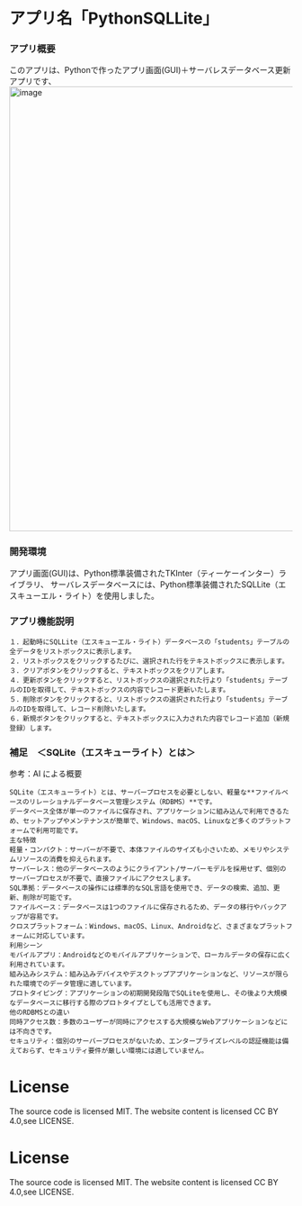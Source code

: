 # アプリ名「PythonSQLLite」

### アプリ概要
このアプリは、Pythonで作ったアプリ画面(GUI)＋サーバレスデータベース更新アプリです、
<img width="940" height="790" alt="image" src="https://github.com/user-attachments/assets/1a5a0d87-d6a0-4868-b476-a6f60f1786ed" />

### 開発環境
アプリ画面(GUI)は、Python標準装備されたTKInter（ティーケーインター）ライブラリ、
サーバレスデータベースには、Python標準装備されたSQLLite（エスキューエル・ライト）を使用しました。

### アプリ機能説明
```
１．起動時にSQLLite（エスキューエル・ライト）データベースの「students」テーブルの全データをリストボックスに表示します。
２．リストボックスをクリックするたびに、選択された行をテキストボックスに表示します。
３．クリアボタンをクリックすると、テキストボックスをクリアします。
４．更新ボタンをクリックすると、リストボックスの選択された行より「students」テーブルのIDを取得して、テキストボックスの内容でレコード更新いたします。
５．削除ボタンをクリックすると、リストボックスの選択された行より「students」テーブルのIDを取得して、レコード削除いたします。
６．新規ボタンをクリックすると、テキストボックスに入力された内容でレコード追加（新規登録）します。
```

### 補足　＜SQLite（エスキューライト）とは＞

参考：AI による概要
```
SQLite（エスキューライト）とは、サーバープロセスを必要としない、軽量な**ファイルベースのリレーショナルデータベース管理システム（RDBMS）**です。
データベース全体が単一のファイルに保存され、アプリケーションに組み込んで利用できるため、セットアップやメンテナンスが簡単で、Windows、macOS、Linuxなど多くのプラットフォームで利用可能です。﻿
主な特徴
軽量・コンパクト：サーバーが不要で、本体ファイルのサイズも小さいため、メモリやシステムリソースの消費を抑えられます。﻿
サーバーレス：他のデータベースのようにクライアント/サーバーモデルを採用せず、個別のサーバープロセスが不要で、直接ファイルにアクセスします。﻿
SQL準拠：データベースの操作には標準的なSQL言語を使用でき、データの検索、追加、更新、削除が可能です。﻿
ファイルベース：データベースは1つのファイルに保存されるため、データの移行やバックアップが容易です。﻿
クロスプラットフォーム：Windows、macOS、Linux、Androidなど、さまざまなプラットフォームに対応しています。﻿
利用シーン
モバイルアプリ：Androidなどのモバイルアプリケーションで、ローカルデータの保存に広く利用されています。﻿
組み込みシステム：組み込みデバイスやデスクトップアプリケーションなど、リソースが限られた環境でのデータ管理に適しています。﻿
プロトタイピング：アプリケーションの初期開発段階でSQLiteを使用し、その後より大規模なデータベースに移行する際のプロトタイプとしても活用できます。﻿
他のRDBMSとの違い
同時アクセス数：多数のユーザーが同時にアクセスする大規模なWebアプリケーションなどには不向きです。﻿
セキュリティ：個別のサーバープロセスがないため、エンタープライズレベルの認証機能は備えておらず、セキュリティ要件が厳しい環境には適していません。﻿
```

# License
The source code is licensed MIT. The website content is licensed CC BY 4.0,see LICENSE.

# License
The source code is licensed MIT. The website content is licensed CC BY 4.0,see LICENSE.

